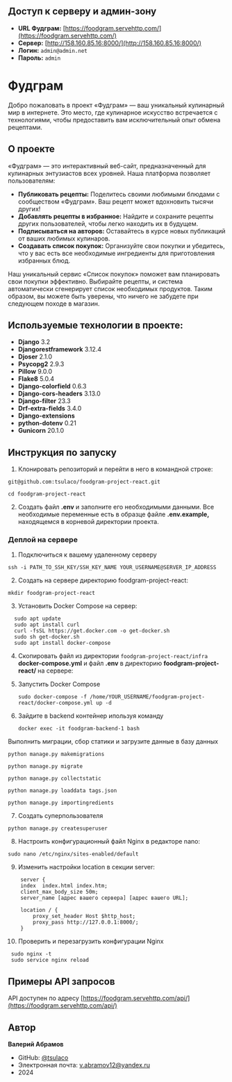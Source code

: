 ## Доступ к серверу и админ-зону

- **URL Фудграм:** [https://foodgram.servehttp.com/](https://foodgram.servehttp.com/)
- **Сервер:** [http://158.160.85.16:8000/](http://158.160.85.16:8000/)
- **Логин:** `admin@admin.net`
- **Пароль:** `admin`

# Фудграм

Добро пожаловать в проект «Фудграм» — ваш уникальный кулинарный мир в интернете. Это место, где кулинарное искусство встречается с технологиями, чтобы предоставить вам исключительный опыт обмена рецептами.

## О проекте

«Фудграм» — это интерактивный веб-сайт, предназначенный для кулинарных энтузиастов всех уровней. Наша платформа позволяет пользователям:

- **Публиковать рецепты:** Поделитесь своими любимыми блюдами с сообществом «Фудграм». Ваш рецепт может вдохновить тысячи других!
- **Добавлять рецепты в избранное:** Найдите и сохраните рецепты других пользователей, чтобы легко находить их в будущем.
- **Подписываться на авторов:** Оставайтесь в курсе новых публикаций от ваших любимых кулинаров.
- **Создавать список покупок:** Организуйте свои покупки и убедитесь, что у вас есть все необходимые ингредиенты для приготовления избранных блюд.

Наш уникальный сервис «Список покупок» поможет вам планировать свои покупки эффективно. Выбирайте рецепты, и система автоматически сгенерирует список необходимых продуктов. Таким образом, вы можете быть уверены, что ничего не забудете при следующем походе в магазин.

## Используемые технологии в проекте:
- **Django** 3.2
- **Djangorestframework** 3.12.4
- **Djoser** 2.1.0
- **Psycopg2** 2.9.3
- **Pillow** 9.0.0
- **Flake8** 5.0.4
- **Django-colorfield** 0.6.3
- **Django-cors-headers** 3.13.0
- **Django-filter** 23.3
- **Drf-extra-fields** 3.4.0
- **Django-extensions**
- **python-dotenv** 0.21
- **Gunicorn** 20.1.0

## Инструкция по запуску

1. Клонировать репозиторий и перейти в него в командной строке:

  `git@github.com:tsulaco/foodgram-project-react.git`
  
  `cd foodgram-project-react`

2. Создать файл **.env** и заполните его необходимыми данными. Все необходимые переменные есть в образце файле **.env.example,** находящемся в корневой директории проекта. 

### Деплой на сервере

1. Подключиться к вашему удаленному серверу

 `ssh -i PATH_TO_SSH_KEY/SSH_KEY_NAME YOUR_USERNAME@SERVER_IP_ADDRESS`

2. Создать на сервере директорию foodgram-project-react:

  `mkdir foodgram-project-react`

3. Установить Docker Compose на сервер:
   
```
  sudo apt update
  sudo apt install curl
  curl -fsSL https://get.docker.com -o get-docker.sh
  sudo sh get-docker.sh
  sudo apt install docker-compose
```

4. Скопировать файл из директории `foodgram-project-react/infra` **docker-compose.yml** и файл **.env** в директорию **foodgram-project-react/** на сервере:

5. Запустить Docker Compose

   `sudo docker-compose -f /home/YOUR_USERNAME/foodgram-project-react/docker-compose.yml up -d`

6. Зайдите в backend контейнер ипользуя команду

   `docker exec -it foodgram-backend-1 bash`
   
  Выполнить миграции, сбор статики и загрузите данные в базу данных
  
  ```
  python manage.py makemigrations

  python manage.py migrate
  
  python manage.py collectstatic

  python manage.py loaddata tags.json

  python manage.py importingredients
  
  ```

7. Создать суперпользователя

  `python manage.py createsuperuser`

8. Настроить конфигурационный файл Nginx в редакторе nano:

 `sudo nano /etc/nginx/sites-enabled/default`

9. Изменить настройки location в секции server:

```
    server {
    index  index.html index.htm;
    client_max_body_size 50m;
    server_name [адрес вашего сервера] [адрес вашего URL];

    location / {
        proxy_set_header Host $http_host;
        proxy_pass http://127.0.0.1:8000/;
    }

```
10. Проверить и перезагрузить конфигурации Nginx

```
 sudo nginx -t
 sudo service nginx reload
```

## Примеры API запросов

API доступен по адресу [https://foodgram.servehttp.com/api/](https://foodgram.servehttp.com/api/)






















## Автор

**Валерий Абрамов**
- GitHub: [@tsulaco](https://github.com/tsulaco)
- Электронная почта: v.abramov12@yandex.ru
- 2024
